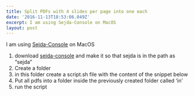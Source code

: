 ```yaml
---
title: Split PDFs with 4 slides per page into one each
date: '2016-11-13T18:53:06.049Z'
excerpt: I am using Sejda-Console on MacOS
layout: post
---
```

I am using [Sejda-Console](http://www.sejda.org/shell-interface/tutorial/) on MacOS

1.  download [sejda-console](https://github.com/torakiki/sejda/releases/download/v2.7/sejda-console-2.7-bin.zip) and make it so that sejda is in the path as “sejda”
2.  Create a folder
3.  in this folder create a script.sh file with the content of the snippet below
4.  Put all pdfs into a folder inside the previously created folder called ‘in’
5.  run the script

<script src="https://gist.github.com/pascalwhoop/3a85dfd69bbfa8a1e959b6cbea75b72c.js"></script>
